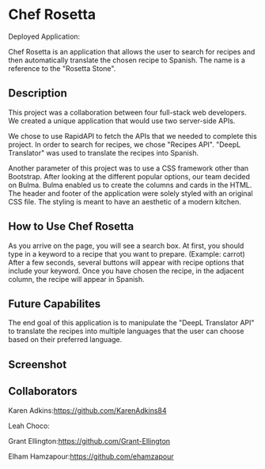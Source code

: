 # Chef Rosetta

Deployed Application:

Chef Rosetta is an application that allows the user to search for recipes and then automatically translate the chosen recipe to Spanish. The name is a reference to the "Rosetta Stone".

## Description
This project was a collaboration between four full-stack web developers. We created a unique application that would use two server-side APIs. 

We chose to use RapidAPI to fetch the APIs that we needed to complete this project. In order to search for recipes, we chose "Recipes API". "DeepL Translator" was used to translate the recipes into Spanish. 

Another parameter of this project was to use a CSS framework other than Bootstrap. After looking at the different popular options, our team decided on Bulma. Bulma enabled us to create the columns and cards in the HTML. The header and footer of the application were solely styled with an original CSS file. The styling is meant to have an aesthetic of a modern kitchen. 

## How to Use Chef Rosetta
As you arrive on the page, you will see a search box. At first, you should type in a keyword to a recipe that you want to prepare. (Example: carrot) After a few seconds, several buttons will appear with recipe options that include your keyword. Once you have chosen the recipe, in the adjacent column, the recipe will appear in Spanish.

## Future Capabilites
The end goal of this application is to manipulate the "DeepL Translator API" to translate the recipes into multiple languages that the user can choose based on their preferred language. 

## Screenshot

## Collaborators
Karen Adkins:https://github.com/KarenAdkins84

Leah Choco:

Grant Ellington:https://github.com/Grant-Ellington

Elham Hamzapour:https://github.com/ehamzapour


